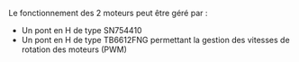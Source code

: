 Le fonctionnement des 2 moteurs peut être géré par :
+ Un pont en H de type SN754410
+ Un pont en H de type TB6612FNG permettant la gestion des vitesses de rotation des moteurs (PWM)
